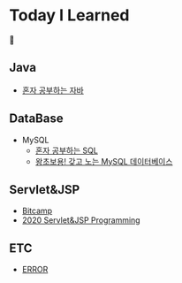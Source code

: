 # Today I Learned      

🙋

## Java

- [혼자 공부하는 자바](https://github.com/Jinuk93/TIL/blob/master/Java/Hon_Gong_Java/README.md)

## DataBase
- MySQL
  - [혼자 공부하는 SQL](https://github.com/Jinuk93/TIL/blob/master/DB/MySQL/Hon_Gong_SQL/docs/README.md)
  - [왕초보용! 갖고 노는 MySQL 데이터베이스](https://github.com/Jinuk93/TIL/blob/master/DB/MySQL/Yalco_MySQL/%EC%99%95%EC%B4%88%EB%B3%B4%EC%9A%A9%20%EA%B0%96%EA%B3%A0%EB%85%B8%EB%8A%94%20MySQL%20%EB%8D%B0%EC%9D%B4%ED%84%B0%EB%B2%A0%EC%9D%B4%EC%8A%A4.md)

## Servlet&JSP
  - [Bitcamp](https://github.com/Jinuk93/TIL/blob/master/JSP/Bitcamp/README.md)
  - [2020 Servlet&JSP Programming](https://github.com/Jinuk93/TIL/blob/master/JSP/2020%20Servlet%26JSP%20Programming/README.md)
  
## ETC
- [ERROR](https://github.com/Jinuk93/TIL/blob/master/ETC/error/README.md)
